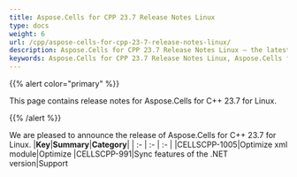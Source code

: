 ```yaml
---
title: Aspose.Cells for CPP 23.7 Release Notes Linux
type: docs
weight: 6
url: /cpp/aspose-cells-for-cpp-23-7-release-notes-linux/
description: Aspose.Cells for CPP 23.7 Release Notes Linux – the latest enhancements, new features, and fixes.
keywords: Aspose.Cells for CPP 23.7 Release Notes Linux, Aspose.Cells for CPP 23.7 Linux updates and fixes
---
```


{{% alert color="primary" %}}

This page contains release notes for Aspose.Cells for C++ 23.7 for Linux.

{{% /alert %}}

We are pleased to announce the release of Aspose.Cells for C++ 23.7 for Linux.
|**Key**|**Summary**|**Category**|
| :- | :- | :- |
|CELLSCPP-1005|Optimize xml module|Optimize
|CELLSCPP-991|Sync features of the .NET version|Support
